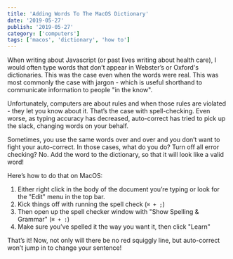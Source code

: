 ```yaml
---
title: 'Adding Words To The MacOS Dictionary'
date: '2019-05-27'
publish: '2019-05-27'
category: ['computers']
tags: ['macos', 'dictionary', 'how to']
---
```


When writing about Javascript (or past lives writing about health care), I would often type words that don’t appear in Webster’s or Oxford's dictionaries. This was the case even when the words were real. This was most commonly the case with jargon - which is useful shorthand to communicate information to people "in the know".

Unfortunately, computers are about rules and when those rules are violated - they let you know about it. That’s the case with spell-checking. Even worse, as typing accuracy has decreased, auto-correct has tried to pick up the slack, changing words on your behalf.

Sometimes, you use the same words over and over and you don’t want to fight your auto-correct. In those cases, what do you do? Turn off all error checking? No. Add the word to the dictionary, so that it will look like a valid word!

Here’s how to do that on MacOS:

1. Either right click in the body of the document you’re typing or look for the "Edit" menu in the top bar.
2. Kick things off with running the spell check (`⌘ + ;`)
3. Then open up the spell checker window with "Show Spelling & Grammar" (`⌘ + :`)
4. Make sure you’ve spelled it the way you want it, then click "Learn"

That’s it! Now, not only will there be no red squiggly line, but auto-correct won’t jump in to change your sentence!
